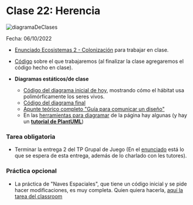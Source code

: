 # Clase 22: Herencia

![diagramaDeClases](https://www.plantuml.com/plantuml/png/fPBBQkim48RtUWgHrJc5-0bAYGcXNHPwsV-sHAoYIpiZ6KgQTozY8e8nPDEbVcc--PZHZZCeb-3LwC6idp2uZAnFIclDbYo_kpbnFGqk1J3-_Qy7onc7UFWgphk1N99qmdVlZoMcMYJHATWy9NFMNTUfixgqUVQ86T85FXT2Wqhbgbz6G7GtcNrq0LwOdvRJtucFXFW18Se3pHX1Rr7AMZWvGyYWrsGIrvjsiPxI5VvYgPe9VNPpzMsaqQMuriyfWFfZmItdVR7pLPaIxmiCmInsA1xDuFvdkxrCRvd9bbJx4zi7lRdRDF4MorCPrI8J5RMpqPJWVm40)

Fecha: 06/10/2022

- [Enunciado Ecosistemas 2 - Colonización](https://docs.google.com/document/d/1BKAOWa0yY5GbMemU3BBdxooUVR4mwlqutfLG5Mta384/edit) para trabajar en clase.
- [Código](https://github.com/pdepjm/2022-o-ecosHerencia) sobre el que trabajaremos (al finalizar la clase agregaremos el código hecho en clase).

- **Diagramas estáticos/de clase**
  - [Código del diagrama inicial de hoy](http://www.plantuml.com/plantuml/uml/hP5FIySm38Rl_HJXTrB1VWAHxJ3mA0ZUioswGFzeamvaxhkxqlKWWXUzDI-yprEIJXIJPk_Cv5047d1aHOND081G8ddcDKgPHeuU1Q-koq17RmZ3UsR7O-9OqmK_UlUQGoob6csUT8dp3jPQivjJy-WmA5OBEiq9osizMWrU2J-yYXu3_yhk0tjqbVr64l-3p44flU14y4If063x2wv1xZwjFV_xFQlxCUqQj_TmkRaqj-aepCV9lW00), mostrando cómo el hábitat usa polimórficamente los seres vivos.
  - [Código del diagrama final](http://www.plantuml.com/plantuml/uml/fPBBQkim48RtUWgHrJc5-0bAYGcXNHPwsV-sHAoYIpiZ6KgQTozY8e8nPDEbVcc--PZHZZCeb-3LwC6idp2uZAnFIclDbYo_kpbnFGqk1J3-_Qy7onc7UFWgphk1N99qmdVlZoMcMYJHATWy9NFMNTUfixgqUVQ86T85FXT2Wqhbgbz6G7GtcNrq0LwOdvRJtucFXFW18Se3pHX1Rr7AMZWvGyYWrsGIrvjsiPxI5VvYgPe9VNPpzMsaqQMuriyfWFfZmItdVR7pLPaIxmiCmInsA1xDuFvdkxrCRvd9bbJx4zi7lRdRDF4MorCPrI8J5RMpqPJWVm40)
  - [Apunte teórico completo "Guía para comunicar un diseño"](https://docs.google.com/document/d/1eXLlNppAX-7E2M8Xxs0MCckdn4XVEYmeQNaS_E1RqTc/edit)
  - En las [herramientas para diagramar](https://www.pdep.com.ar/software/herramientas-para-diagramar) de la página hay algunas (y hay un [**tutorial de PlantUML**](https://github.com/pdep-noche-mavi/tutorial-plantuml))


### Tarea obligatoria
- Terminar la entrega 2 del TP Grupal de Juego (En el [enunciado](https://docs.google.com/document/d/1e3oZyCJD0-c55gTmNZG72RpOFEAEt-4gKqzKgdMVI_w/edit?usp=sharing) está lo que se espera de esta entrega, además de lo charlado con les tutores).

### Práctica opcional
- La práctica de "Naves Espaciales", que tiene un código inicial y se pide hacer modificaciones, es muy completa. Quien quiera hacerla, [aquí la tarea del classroom](https://classroom.github.com/a/ohJ36njy)
